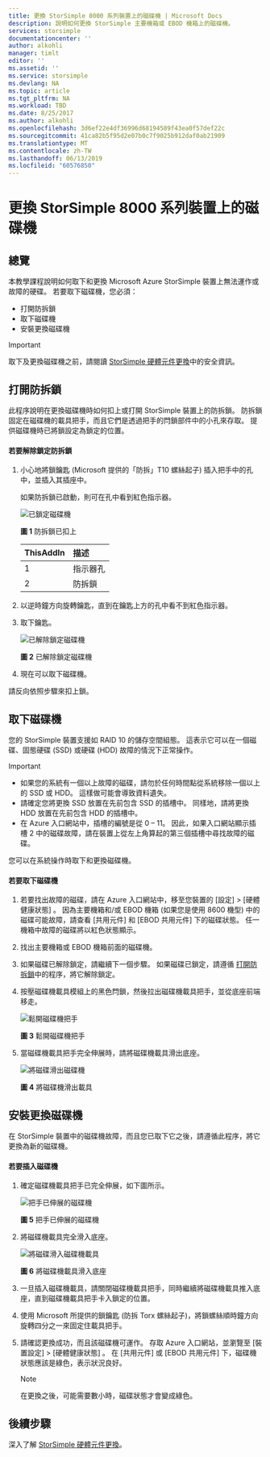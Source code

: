 ```yaml
---
title: 更換 StorSimple 8000 系列裝置上的磁碟機 | Microsoft Docs
description: 說明如何更換 StorSimple 主要機箱或 EBOD 機箱上的磁碟機。
services: storsimple
documentationcenter: ''
author: alkohli
manager: timlt
editor: ''
ms.assetid: ''
ms.service: storsimple
ms.devlang: NA
ms.topic: article
ms.tgt_pltfrm: NA
ms.workload: TBD
ms.date: 8/25/2017
ms.author: alkohli
ms.openlocfilehash: 3d6ef22e4df36996d68194589f43ea0f57def22c
ms.sourcegitcommit: 41ca82b5f95d2e07b0c7f9025b912daf0ab21909
ms.translationtype: MT
ms.contentlocale: zh-TW
ms.lasthandoff: 06/13/2019
ms.locfileid: "60576850"
---
```

# <a name="replace-a-disk-drive-on-your-storsimple-8000-series-device"></a>更換 StorSimple 8000 系列裝置上的磁碟機

## <a name="overview"></a>總覽
本教學課程說明如何取下和更換 Microsoft Azure StorSimple 裝置上無法運作或故障的硬碟。 若要取下磁碟機，您必須：

* 打開防拆鎖
* 取下磁碟機
* 安裝更換磁碟機

> [!IMPORTANT]
> 取下及更換磁碟機之前，請閱讀 [StorSimple 硬體元件更換](storsimple-8000-hardware-component-replacement.md)中的安全資訊。
 

## <a name="disengage-the-antitamper-lock"></a>打開防拆鎖
此程序說明在更換磁碟機時如何扣上或打開 StorSimple 裝置上的防拆鎖。 防拆鎖固定在磁碟機的載具把手，而且它們是透過把手的閂鎖部件中的小孔來存取。 提供磁碟機時已將鎖設定為鎖定的位置。

#### <a name="to-unlock-the-antitamper-lock"></a>若要解除鎖定防拆鎖
1. 小心地將鎖鑰匙 (Microsoft 提供的「防拆」T10 螺絲起子) 插入把手中的孔中，並插入其插座中。 
   
   如果防拆鎖已啟動，則可在孔中看到紅色指示器。
  
    ![已鎖定磁碟機](./media/storsimple-disk-drive-replacement/IC741056.png)
   
    **圖 1** 防拆鎖已扣上
   
   | ThisAddIn | 描述 |
   |:--- |:--- |
   | 1 |指示器孔 |
   | 2 |防拆鎖 |
2. 以逆時鐘方向旋轉鑰匙，直到在鑰匙上方的孔中看不到紅色指示器。
3. 取下鑰匙。
   
    ![已解除鎖定磁碟機](./media/storsimple-disk-drive-replacement/IC741057.png)
   
    **圖 2** 已解除鎖定磁碟機
4. 現在可以取下磁碟機。

請反向依照步驟來扣上鎖。

## <a name="remove-the-disk-drive"></a>取下磁碟機
您的 StorSimple 裝置支援如 RAID 10 的儲存空間組態。 這表示它可以在一個磁碟、固態硬碟 (SSD) 或硬碟 (HDD) 故障的情況下正常操作。

> [!IMPORTANT]
> * 如果您的系統有一個以上故障的磁碟，請勿於任何時間點從系統移除一個以上的 SSD 或 HDD。 這樣做可能會導致資料遺失。
> * 請確定您將更換 SSD 放置在先前包含 SSD 的插槽中。 同樣地，請將更換 HDD 放置在先前包含 HDD 的插槽中。
> * 在 Azure 入口網站中，插槽的編號是從 0 – 11。 因此，如果入口網站顯示插槽 2 中的磁碟故障，請在裝置上從左上角算起的第三個插槽中尋找故障的磁碟。
> 
> 

您可以在系統操作時取下和更換磁碟機。

#### <a name="to-remove-a-drive"></a>若要取下磁碟機
1. 若要找出故障的磁碟，請在 Azure 入口網站中，移至您裝置的 [設定] > [硬體健康狀態]  。 因為主要機箱和/或 EBOD 機箱 (如果您是使用 8600 機型) 中的磁碟可能故障，請查看 [共用元件]  和 [EBOD 共用元件]  下的磁碟狀態。 任一機箱中故障的磁碟將以紅色狀態顯示。
2. 找出主要機箱或 EBOD 機箱前面的磁碟機。 
3. 如果磁碟已解除鎖定，請繼續下一個步驟。 如果磁碟已鎖定，請遵循 [打開防拆鎖](#disengage-the-antitamper-lock)中的程序，將它解除鎖定。
4. 按壓磁碟機載具模組上的黑色閂鎖，然後拉出磁碟機載具把手，並從底座前端移走。
   
    ![鬆開磁碟機把手](./media/storsimple-disk-drive-replacement/IC741051.png)
   
    **圖 3** 鬆開磁碟機把手
5. 當磁碟機載具把手完全伸展時，請將磁碟機載具滑出底座。 
   
    ![將磁碟滑出磁碟機](./media/storsimple-disk-drive-replacement/IC741052.png)
   
    **圖 4** 將磁碟機滑出載具

## <a name="install-the-replacement-disk-drive"></a>安裝更換磁碟機
在 StorSimple 裝置中的磁碟機故障，而且您已取下它之後，請遵循此程序，將它更換為新的磁碟機。

#### <a name="to-insert-a-drive"></a>若要插入磁碟機
1. 確定磁碟機載具把手已完全伸展，如下圖所示。
   
    ![把手已伸展的磁碟機](./media/storsimple-disk-drive-replacement/IC741044.png)
   
    **圖 5** 把手已伸展的磁碟機
2. 將磁碟機載具完全滑入底座。
   
    ![將磁碟滑入磁碟機載具](./media/storsimple-disk-drive-replacement/IC741045.png)
   
    **圖 6** 將磁碟機載具滑入底座
3. 一旦插入磁碟機載具，請關閉磁碟機載具把手，同時繼續將磁碟機載具推入底座，直到磁碟機載具把手卡入鎖定的位置。
4. 使用 Microsoft 所提供的鎖鑰匙 (防拆 Torx 螺絲起子)，將鎖螺絲順時鐘方向旋轉四分之一來固定住載具把手。
5. 請確認更換成功，而且該磁碟機可運作。 存取 Azure 入口網站，並瀏覽至 [裝置設定]   > [硬體健康狀態]  。 在 [共用元件]  或 [EBOD 共用元件]  下，磁碟機狀態應該是綠色，表示狀況良好。

   
   > [!NOTE]
   > 在更換之後，可能需要數小時，磁碟狀態才會變成綠色。
  
## <a name="next-steps"></a>後續步驟
深入了解 [StorSimple 硬體元件更換](storsimple-8000-hardware-component-replacement.md)。

